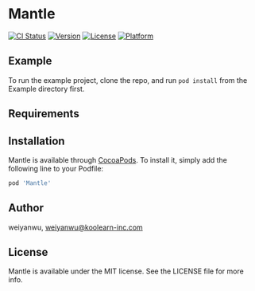 # Mantle

[![CI Status](https://img.shields.io/travis/weiyanwu/Mantle.svg?style=flat)](https://travis-ci.org/weiyanwu/Mantle)
[![Version](https://img.shields.io/cocoapods/v/Mantle.svg?style=flat)](https://cocoapods.org/pods/Mantle)
[![License](https://img.shields.io/cocoapods/l/Mantle.svg?style=flat)](https://cocoapods.org/pods/Mantle)
[![Platform](https://img.shields.io/cocoapods/p/Mantle.svg?style=flat)](https://cocoapods.org/pods/Mantle)

## Example

To run the example project, clone the repo, and run `pod install` from the Example directory first.

## Requirements

## Installation

Mantle is available through [CocoaPods](https://cocoapods.org). To install
it, simply add the following line to your Podfile:

```ruby
pod 'Mantle'
```

## Author

weiyanwu, weiyanwu@koolearn-inc.com

## License

Mantle is available under the MIT license. See the LICENSE file for more info.

